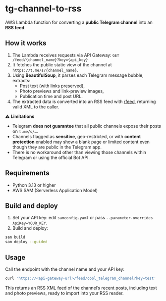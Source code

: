 # tg-channel-to-rss
AWS Lambda function for converting a **public Telegram channel** into an **RSS feed**.

## How it works
1. The Lambda receives requests via API Gateway:
   `GET /feed/{channel_name}?key={api_key}`
2. It fetches the public static view of the channel at
   `https://t.me/s/{channel_name}`.
3. Using **BeautifulSoup**, it parses each Telegram message bubble, extracts:
   - Post text (with links preserved),
   - Photo previews and link-preview images,
   - Publication time and post URL.
4. The extracted data is converted into an RSS feed with [rfeed](https://pypi.org/project/rfeed/), returning valid XML to the caller.

⚠ **Limitations**
- Telegram **does not guarantee** that all public channels expose their posts on `t.me/s/…`.
- Channels flagged as **sensitive**, geo-restricted, or with **content protection** enabled may show a blank page or limited content even though they are public in the Telegram app.
- There is no workaround other than viewing those channels within Telegram or using the official Bot API.

## Requirements
- Python 3.13 or higher
- AWS SAM (Serverless Application Model)

## Build and deploy
1. Set your API key: edit `samconfig.yaml` or pass `--parameter-overrides ApiKey=YOUR_KEY`.
2. Build and deploy:
```bash
sam build
sam deploy --guided
```

## Usage
Call the endpoint with the channel name and your API key:
```bash
curl 'https://<api-gateway-url>/feed/cool_telegram_channel?key=test'
```
This returns an RSS XML feed of the channel’s recent posts, including text and photo previews, ready to import into your RSS reader.
